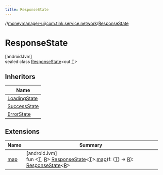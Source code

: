 ```yaml
---
title: ResponseState
---
```

//[moneymanager-ui](../../../index.html)/[com.tink.service.network](../index.html)/[ResponseState](index.html)



# ResponseState



[androidJvm]\
sealed class [ResponseState](index.html)&lt;out [T](index.html)&gt;



## Inheritors


| Name |
|---|
| [LoadingState](../-loading-state/index.html) |
| [SuccessState](../-success-state/index.html) |
| [ErrorState](../-error-state/index.html) |


## Extensions


| Name | Summary |
|---|---|
| [map](../map.html) | [androidJvm]<br>fun &lt;[T](../map.html), [R](../map.html)&gt; [ResponseState](index.html)&lt;[T](../map.html)&gt;.[map](../map.html)(f: ([T](../map.html)) -&gt; [R](../map.html)): [ResponseState](index.html)&lt;[R](../map.html)&gt; |

